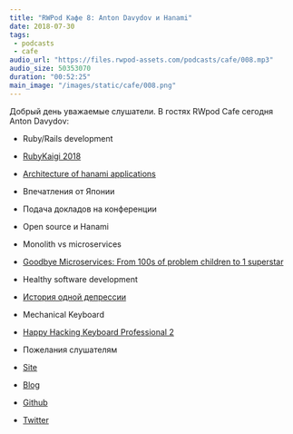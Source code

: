 ```yaml
---
title: "RWPod Кафе 8: Anton Davydov и Hanami"
date: 2018-07-30
tags:
 - podcasts
 - cafe
audio_url: "https://files.rwpod-assets.com/podcasts/cafe/008.mp3"
audio_size: 50353070
duration: "00:52:25"
main_image: "/images/static/cafe/008.png"
---
```


Добрый день уважаемые слушатели. В гостях RWpod Cafe сегодня Anton Davydov:

 - Ruby/Rails development
 - [RubyKaigi 2018](https://rubykaigi.org/2018)
 - [Architecture of hanami applications](https://rubykaigi.org/2018/presentations/anton_davydov.html#may31)
 - Впечатления от Японии
 - Подача докладов на конференции
 - Open source и Hanami
 - Monolith vs microservices
 - [Goodbye Microservices: From 100s of problem children to 1 superstar](https://segment.com/blog/goodbye-microservices/)
 - Healthy software development
 - [История одной депрессии](https://tonsky.livejournal.com/317265.html)
 - Mechanical Keyboard
 - [Happy Hacking Keyboard Professional 2](https://www.hhkeyboard.com/)
 - Пожелания слушателям

 - [Site](http://davydovanton.com/)
 - [Blog](http://blog.davydovanton.com/)
 - [Github](https://github.com/davydovanton)
 - [Twitter](https://twitter.com/anton_davydov)

